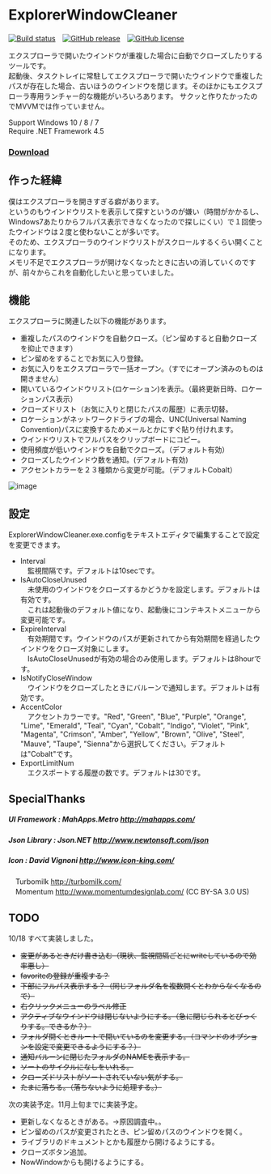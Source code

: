 # ExplorerWindowCleaner

[![Build status](https://ci.appveyor.com/api/projects/status/tiy31lavkila6ncy?svg=true)](https://ci.appveyor.com/project/finalstream/explorerwindowcleaner)　[![GitHub release](https://img.shields.io/github/release/finalstream/ExplorerWindowCleaner.svg)](https://github.com/finalstream/ExplorerWindowCleaner/releases/latest)　[![GitHub license](https://img.shields.io/github/license/finalstream/ExplorerWindowCleaner.svg)](https://github.com/finalstream/ExplorerWindowCleaner/blob/master/LICENSE)

エクスプローラで開いたウインドウが重複した場合に自動でクローズしたりするツールです。  
起動後、タスクトレイに常駐してエクスプローラで開いたウインドウで重複したパスが存在した場合、古いほうのウインドウを閉じます。そのほかにもエクスプローラ専用ランチャー的な機能がいろいろあります。
サクッと作りたかったのでMVVMでは作っていません。

Support Windows 10 / 8 / 7  
Require .NET Framework 4.5

### [Download](https://github.com/finalstream/ExplorerWindowCleaner/releases/latest)

## 作った経緯
僕はエクスプローラを開きすぎる癖があります。  
というのもウインドウリストを表示して探すというのが嫌い（時間がかかるし、Windows7あたりからフルパス表示できなくなったので探しにくい）で１回使ったウインドウは２度と使わないことが多いです。  
そのため、エクスプローラのウインドウリストがスクロールするくらい開くことになります。  
メモリ不足でエクスプローラが開けなくなったときに古いの消していくのですが、前々からこれを自動化したいと思っていました。  

## 機能
エクスプローラに関連した以下の機能があります。

* 重複したパスのウインドウを自動クローズ。（ピン留めすると自動クローズを抑止できます）
* ピン留めをすることでお気に入り登録。
* お気に入りをエクスプローラで一括オープン。（すでにオープン済みのものは開きません）
* 開いているウインドウリスト(ロケーション)を表示。（最終更新日時、ロケーションパス表示）
* クローズドリスト（お気に入りと閉じたパスの履歴）に表示切替。
* ロケーションがネットワークドライブの場合、UNC(Universal Naming Convention)パスに変換するためメールとかにすぐ貼り付けれます。
* ウインドウリストでフルパスをクリップボードにコピー。
* 使用頻度が低いウインドウを自動でクローズ。（デフォルト有効）
* クローズしたウインドウ数を通知。(デフォルト有効)
* アクセントカラーを２３種類から変更が可能。（デフォルトCobalt）

![image](https://cloud.githubusercontent.com/assets/3516444/10563872/78302602-75d7-11e5-8eed-6d4cd8072ae2.png)

## 設定
ExplorerWindowCleaner.exe.configをテキストエディタで編集することで設定を変更できます。  

* Interval  
　監視間隔です。デフォルトは10secです。
* IsAutoCloseUnused  
　未使用のウインドウをクローズするかどうかを設定します。デフォルトは有効です。  
　これは起動後のデフォルト値になり、起動後にコンテキストメニューから変更可能です。  
* ExpireInterval  
　有効期間です。ウインドウのパスが更新されてから有効期間を経過したウインドウをクローズ対象にします。  
　IsAutoCloseUnusedが有効の場合のみ使用します。デフォルトは8hourです。  
* IsNotifyCloseWindow  
　ウインドウをクローズしたときにバルーンで通知します。デフォルトは有効です。
* AccentColor  
　アクセントカラーです。"Red", "Green", "Blue", "Purple", "Orange", "Lime", "Emerald", "Teal", "Cyan", "Cobalt", "Indigo", "Violet", "Pink", "Magenta", "Crimson", "Amber", "Yellow", "Brown", "Olive", "Steel", "Mauve", "Taupe", "Sienna"から選択してください。デフォルトは"Cobalt"です。
* ExportLimitNum  
　エクスポートする履歴の数です。デフォルトは30です。

## SpecialThanks

##### UI Framework : MahApps.Metro http://mahapps.com/
##### Json Library : Json.NET http://www.newtonsoft.com/json
##### Icon         : David Vignoni http://www.icon-king.com/  
　Turbomilk http://turbomilk.com/  
　Momentum http://www.momentumdesignlab.com/ (CC BY-SA 3.0 US)

## TODO
10/18 すべて実装しました。

* ~~変更があるときだけ書き込む（現状、監視間隔ごとにwriteしているので効率悪し）~~
* ~~favoriteの登録が重複する？~~
* ~~下部にフルパス表示する？（同じフォルダ名を複数開くとわからなくなるので）~~
* ~~右クリックメニューのラベル修正~~
* ~~アクティブなウインドウは閉じないようにする。（急に閉じられるとびっくりする。できるか？）~~
* ~~フォルダ開くときルートで開いているのを変更する。（コマンドのオプションを設定で変更できるようにする？）~~
* ~~通知バルーンに閉じたフォルダのNAMEを表示する。~~
* ~~ソートのサイクルになしをいれる。~~
* ~~クローズドリストがソートされていない気がする。~~
* ~~たまに落ちる。（落ちないように処理する。）~~

次の実装予定。11月上旬までに実装予定。

* 更新しなくなるときがある。→原因調査中。。
* ピン留めのパスが変更されたとき、ピン留めパスのウインドウを開く。
* ライブラリのドキュメントとかも履歴から開けるようにする。
* クローズボタン追加。
* NowWindowからも開けるようにする。
